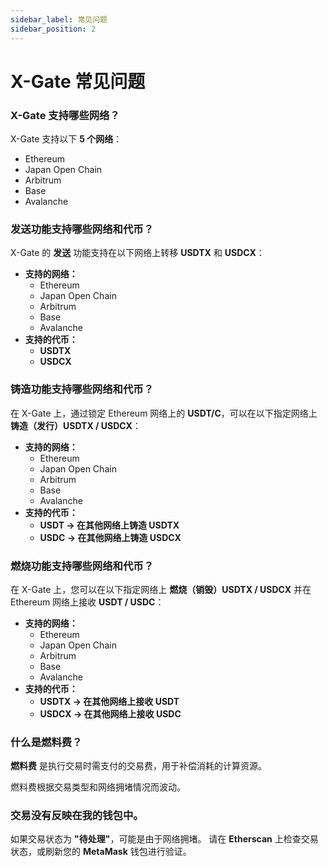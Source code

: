 ```yaml
---
sidebar_label: 常见问题
sidebar_position: 2
---
```


# X-Gate 常见问题

### **X-Gate 支持哪些网络？**

X-Gate 支持以下 **5 个网络**：

- Ethereum
- Japan Open Chain
- Arbitrum
- Base
- Avalanche

### **发送功能支持哪些网络和代币？**

X-Gate 的 **发送** 功能支持在以下网络上转移 **USDTX** 和 **USDCX**：

- **支持的网络：**
  - Ethereum
  - Japan Open Chain
  - Arbitrum
  - Base
  - Avalanche
- **支持的代币：**
  - **USDTX**
  - **USDCX**

### **铸造功能支持哪些网络和代币？**

在 X-Gate 上，通过锁定 Ethereum 网络上的 **USDT/C**，可以在以下指定网络上 **铸造（发行）USDTX / USDCX**：

- **支持的网络：**
  - Ethereum
  - Japan Open Chain
  - Arbitrum
  - Base
  - Avalanche
- **支持的代币：**
  - **USDT → 在其他网络上铸造 USDTX**
  - **USDC → 在其他网络上铸造 USDCX**

### **燃烧功能支持哪些网络和代币？**

在 X-Gate 上，您可以在以下指定网络上 **燃烧（销毁）USDTX / USDCX** 并在 Ethereum 网络上接收 **USDT / USDC**：

- **支持的网络：**
  - Ethereum
  - Japan Open Chain
  - Arbitrum
  - Base
  - Avalanche
- **支持的代币：**
  - **USDTX → 在其他网络上接收 USDT**
  - **USDCX → 在其他网络上接收 USDC**

### **什么是燃料费？**

**燃料费** 是执行交易时需支付的交易费，用于补偿消耗的计算资源。

燃料费根据交易类型和网络拥堵情况而波动。

### **交易没有反映在我的钱包中。**

如果交易状态为 **"待处理"**，可能是由于网络拥堵。
请在 **Etherscan** 上检查交易状态，或刷新您的 **MetaMask** 钱包进行验证。